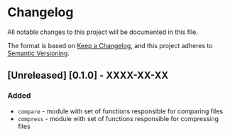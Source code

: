 # Changelog
All notable changes to this project will be documented in this file.

The format is based on [Keep a Changelog](https://keepachangelog.com/en/1.0.0/),
and this project adheres to [Semantic Versioning](https://semver.org/spec/v2.0.0.html).

## [Unreleased] [0.1.0] - XXXX-XX-XX
### Added
- `compare` - module with set of functions responsible for comparing files  
- `compress` - module with set of functions responsible for compressing files  
